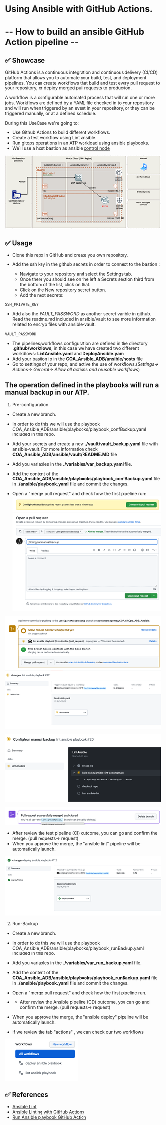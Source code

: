 # Using Ansible with GitHub Actions. 
# -- How to build an ansible GitHub Action pipeline --

## ✅ Showcase

GitHub Actions is a continuous integration and continuous delivery (CI/CD) platform that allows you to automate your build, test, and deployment pipelines. You can create workflows that build and test every pull request to your repository, or deploy merged pull requests to production.

A workflow is a configurable automated process that will run one or more jobs. Workflows are defined by a YAML file checked in to your repository and will run when triggered by an event in your repository, or they can be triggered manually, or at a defined schedule.

During this UseCase we're going to:

* Use Github Actions to build different workflows.
* Create a test workflow using Lint ansible.
* Run gitops operations in an ATP workload using ansible playbooks.
* We´ll use a host bastion as ansible [control node](https://docs.ansible.com/ansible/2.5/network/getting_started/basic_concepts.html#control-node)

![tabactions](images/Diagram_Ansible.png)


## ✅ Usage

* Clone this repo in GitHub and create you own repository.
* Add the ssh key in the github secrets in order to connect to the bastion :

   * Navigate to your repository and select the Settings tab.
   * Once there you should see on the left a Secrets section third from the bottom of the list, click on that.
   * Click on the New repository secret button. 
   * Add the next secrets:

````
SSH_PRIVATE_KEY
````

* Add also the *VAULT_PASSWORD* as another secret varible in github. Read the readme.md included in ansible/vault to see more information related to encryp files with ansible-vault.

````
VAULT_PASSWORD
````

* The pipelines/workflows configuration are defined in the directory **.github/workflows**, in this case we have created two different workdlows: **LintAnsible.yaml** and **DeployAnsible.yaml**
* Add your bastion ip in the **COA_Ansible_ADB/ansible/hosts** file
* Go to settings of your repo, and active the use of workflows.(*Settings-> Actions-> General-> Allow all actions and reusable workflows*)

## The operation defined in the playbooks will run a manual backup in our ATP.

1) Pre-configuration. 
* Create a new branch.
* In order to do this we will use the playbook COA_Ansible_ADB/ansible/playbooks/playbook_confBackup.yaml included in this repo.
* Add your secrets and create a new **./vault/vault_backup.yaml** file with ansible-vault. For more information check **COA_Ansible_ADB/ansible/vault/README.MD** file 
* Add you variables in the **./variables/var_backup.yaml** file.
* Add the content of the **COA_Ansible_ADB/ansible/playbooks/playbook_confBackup.yaml** file in **./ansible/playbook.yaml** file and commit the changes.

* Open a "merge pull request" and check how the first  pipeline run:
![tabactions](images/1.png)
![tabactions](images/2.png)

![tabactions](images/3.png)
![tabactions](images/7.png)

![tabactions](images/4.png)

![tabactions](images/6.png)
* After review the test pipeline (CI) outcome, you can go and confirm the merge. (pull requests-> request)
* When you approve the merge, the "ansible lint" pipeline will be automatically launch.

![tabactions](images/8.png)

2) Run-Backup 
* Create a new branch.
* In order to do this we will use the playbook COA_Ansible_ADB/ansible/playbooks/playbook_runBackup.yaml included in this repo.
* Add you variables in the **./variables/var_run_backup.yaml** file.
* Add the content of the **COA_Ansible_ADB/ansible/playbooks/playbook_runBackup.yaml** file in **./ansible/playbook.yaml** file and commit the changes.
* Open a "merge pull request" and check how the first  pipeline run.
* * After review the Ansible pipeline (CD) outcome, you can go and confirm the merge. (pull requests-> request)
* When you approve the merge, the "ansible deploy" pipeline will be automatically launch.

* If we review the tab "actions" , we can check our two workflows

![tabactions](images/9.png)

## ✅ References
* [Ansible Lint](https://ansible-lint.readthedocs.io/en/latest/)
* [Ansible Linting with GitHub Actions](https://www.ansible.com/blog/ansible-linting-with-github-actions)
* [Run Ansible playbook GitHub Action](https://github.com/dawidd6/action-ansible-playbook)



